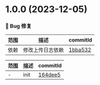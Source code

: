# 1.0.0 (2023-12-05)

### 🐛 Bug 修复
范围|描述|commitId
--|--|--
 依赖 | 修改上传日志依赖 | [1bba532](https://github.com/JeremyYu-creator/health/commit/1bba532)


范围|描述|commitId
--|--|--
 - | init | [164dee5](https://github.com/JeremyYu-creator/health/commit/164dee5)

